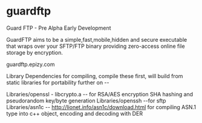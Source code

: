 # guardftp

Guard FTP - Pre Alpha Early Development

GuardFTP aims to be a simple,fast,mobile,hidden and secure executable that wraps over your SFTP/FTP binary providing zero-access online file storage by encryption.

guardftp.epizy.com

Library Dependencies for compiling, compile these first, will build from static libraries for portability further on --

Libraries/openssl - libcrypto.a -- for RSA/AES encryption SHA hashing and pseudorandom key/byte generation
Libraries/openssh --for sftp
Libraries/asn1c -- http://lionet.info/asn1c/download.html for compiling ASN.1 type into c++ object, encoding and decoding with DER

